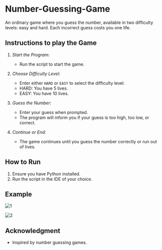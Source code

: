 # Number-Guessing-Game
An ordinary game where you guess the number, available in two difficulty levels: easy and hard. Each incorrect guess costs you one life.


## Instructions to play the Game

1. *Start the Program:*
   - Run the script to start the game.

2. *Choose Difficulty Level:*
   - Enter either `HARD` or `EASY` to select the difficulty level.
   - HARD: You have 5 lives.
   - EASY: You have 10 lives.

3. *Guess the Number:*
   - Enter your guess when prompted.
   - The program will inform you if your guess is too high, too low, or correct.

4. *Continue or End:*
   - The game continues until you guess the number correctly or run out of lives.

## How to Run

1. Ensure you have Python installed.
2. Run the script in the IDE of your choice.

## Example
![1](https://github.com/user-attachments/assets/53320a07-33ce-4714-bea9-c6c239591005)


![2](https://github.com/user-attachments/assets/e4d827eb-a9d0-49c8-adc1-2c4f1d10aecb)


## Acknowledgment

- Inspired by number guessing games.
